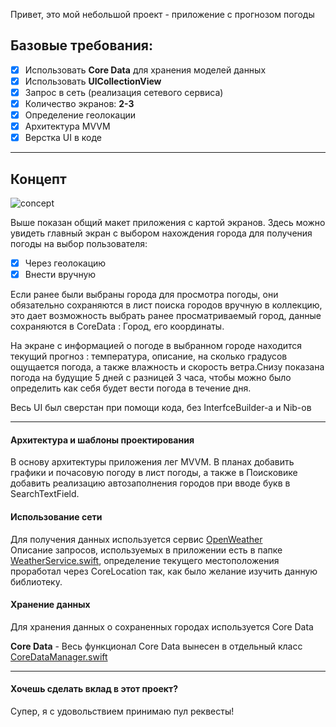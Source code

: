 

Привет, это мой небольшой проект - приложение с прогнозом погоды  

## Базовые требования:

- [X] Использовать **Core Data** для хранения моделей данных
- [X] Использовать **UICollectionView**
- [X] Запрос в сеть (реализация сетевого сервиса)
- [X] Количество экранов: **2-3**
- [X] Определение геолокации
- [X] Архитектура MVVM
- [X] Верстка UI в коде

---

## Концепт

![concept](https://github.com/ssunbles/WeatherApp/blob/develop/WeatherApp.png)

Выше показан общий макет приложения с картой экранов. Здесь можно увидеть главный экран с выбором нахождения города для получения погоды на выбор пользователя:
- [X] Через геолокацию
- [X] Внести вручную

Если ранее были выбраны города для просмотра погоды, они обязательно сохраняются в лист поиска городов вручную в коллекцию, это дает возможность выбрать ранее просматриваемый город, данные сохраняются в CoreData : Город, его координаты.

На экране с информацией о погоде в выбранном городе находится текущий прогноз : температура, описание, на сколько градусов ощущается погода, а также влажность и скорость ветра.Снизу показана погода на будущие 5 дней с разницей 3 часа, чтобы можно было определить как себя будет вести погода в течение дня.  

Весь UI был сверстан при помощи кода, без InterfceBuilder-а и Nib-ов   

---

#### Архитектура и шаблоны проектирования

В основу архитектуры приложения лег MVVM. В планах добавить графики и почасовую погоду в лист погоды, а также в Поисковике добавить реализацию автозаполнения городов при вводе букв в SearchTextField.

#### Использование сети

Для получения данных используется сервис [OpenWeather](https://openweathermap.org)  
Описание запросов, используемых в приложении есть в папке [WeatherService.swift](https://github.com/ssunbles/WeatherApp/blob/develop/WeatherApp/Networking/WeatherService.swift), определение текущего местоположения проработал через CoreLocation так, как было желание изучить данную библиотеку.

#### Хранение данных

Для хранения данных о сохраненных городах используется Core Data   

**Core Data** - Весь функционал Core Data вынесен в отдельный класс [CoreDataManager.swift](https://github.com/ssunbles/WeatherApp/blob/develop/WeatherApp/CoreData/CoreDataManager.swift)

---

#### Хочешь сделать вклад в этот проект?

Супер, я с удовольствием принимаю пул реквесты!

